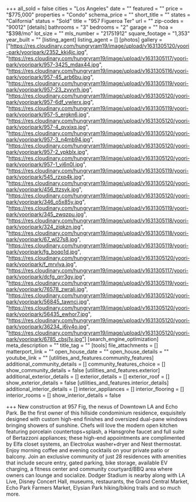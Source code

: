 +++
all_sold = false
cities = "Los Angeles"
date = ""
featured = ""
price = "$775,000"
properties = "Condo"
schema_price = ""
short_title = ""
states = "California"
status = "Sold"
title = "957 Figueroa Ter"
url = ""
zip-codes = "90012"
[details]
bathrooms = "3"
bedrooms = "2"
garage = ""
hoa = "$398/mo"
lot_size = ""
mls_number = "21751912"
square_footage = "1,353"
year_built = ""
[listing_agent]
listing_agent = []
[photos]
gallery = ["https://res.cloudinary.com/hungryram19/image/upload/v1631305120/yoori-park/yooripark/2352_kkj4jc.jpg", "https://res.cloudinary.com/hungryram19/image/upload/v1631305117/yoori-park/yooripark/957-3425_mdax44.jpg", "https://res.cloudinary.com/hungryram19/image/upload/v1631305116/yoori-park/yooripark/957-45_arb6bu.jpg", "https://res.cloudinary.com/hungryram19/image/upload/v1631305119/yoori-park/yooripark/957-23_zvyvrh.jpg", "https://res.cloudinary.com/hungryram19/image/upload/v1631305120/yoori-park/yooripark/957-6df_vwlerx.jpg", "https://res.cloudinary.com/hungryram19/image/upload/v1631305119/yoori-park/yooripark/957-5_ergkn6.jpg", "https://res.cloudinary.com/hungryram19/image/upload/v1631305120/yoori-park/yooripark/957-4_qvxixq.jpg", "https://res.cloudinary.com/hungryram19/image/upload/v1631305120/yoori-park/yooripark/957-3_n4mb94.jpg", "https://res.cloudinary.com/hungryram19/image/upload/v1631305120/yoori-park/yooripark/957-2_ypkblx.jpg", "https://res.cloudinary.com/hungryram19/image/upload/v1631305120/yoori-park/yooripark/957-1_vi6n0l.jpg", "https://res.cloudinary.com/hungryram19/image/upload/v1631305119/yoori-park/yooripark/545_rzxp4k.jpg", "https://res.cloudinary.com/hungryram19/image/upload/v1631305120/yoori-park/yooripark/456_ttzsyk.jpg", "https://res.cloudinary.com/hungryram19/image/upload/v1631305120/yoori-park/yooripark/346_o5x85y.jpg", "https://res.cloudinary.com/hungryram19/image/upload/v1631305119/yoori-park/yooripark/345_zwqzpu.jpg", "https://res.cloudinary.com/hungryram19/image/upload/v1631305118/yoori-park/yooripark/324_ziqkzn.jpg", "https://res.cloudinary.com/hungryram19/image/upload/v1631305118/yoori-park/yooripark/67_wl27s8.jpg", "https://res.cloudinary.com/hungryram19/image/upload/v1631305119/yoori-park/yooripark/fg_boqo1d.jpg", "https://res.cloudinary.com/hungryram19/image/upload/v1631305120/yoori-park/yooripark/f_mrvlya.jpg", "https://res.cloudinary.com/hungryram19/image/upload/v1631305117/yoori-park/yooripark/dcfg_qrr3gy.jpg", "https://res.cloudinary.com/hungryram19/image/upload/v1631305119/yoori-park/yooripark/76578_zwrali.jpg", "https://res.cloudinary.com/hungryram19/image/upload/v1631305120/yoori-park/yooripark/56845_tawnci.jpg", "https://res.cloudinary.com/hungryram19/image/upload/v1631305120/yoori-park/yooripark/56435_ewhor7.jpg", "https://res.cloudinary.com/hungryram19/image/upload/v1631305120/yoori-park/yooripark/36234_j6jv4o.jpg", "https://res.cloudinary.com/hungryram19/image/upload/v1631305120/yoori-park/yooripark/6785_cbsj1v.jpg"]
[search_engine_optimization]
meta_description = ""
title_tag = ""
[tools]
file_attachments = []
matterport_link = ""
open_house_date = ""
open_house_details = ""
youtube_link = ""
[utilities_and_features.community_features]
additional_community_details = []
community_features_choice = []
show_community_details = false
[utilities_and_features.exterior]
additional_exterior_details = []
exterior_details = []
exterior_roof = []
show_exterior_details = false
[utilities_and_features.interior_details]
additional_interior_details = []
interior_appliances = []
interior_flooring = []
interior_rooms = []
show_interior_details = false

+++
New construction at 957 Fig, the nexus of Downtown LA and Echo Park. Be the first owner of this hillside condominium residence, exquisitely designed with custom high-end finishes and oversized dual-pane windows bringing showers of sunshine. Chefs will love the modern open kitchen featuring porcelain countertops+splash, a Hansgrohe faucet and full suite of Bertazzoni appliances; these high-end appointments are complimented by Elfa closet systems, an Electrolux washer+dryer and Nest thermostat. Enjoy morning coffee and evening cocktails on your private patio or balcony. Join an exclusive community of just 28 residences with amenities that include secure entry, gated parking, bike storage, available EV charging, a fitness center and community courtyard/BBQ area where owners can lounge and socialize. Dodger Stadium is nearby along with LA Live, Disney Concert Hall, museums, restaurants, the Grand Central Market, Echo Park Farmers Market, Elysian Park hiking/biking trails and so much more.
